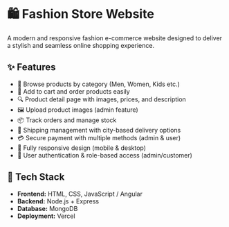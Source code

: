 # 🛍️ Fashion Store Website

A modern and responsive fashion e-commerce website designed to deliver a stylish and seamless online shopping experience.

## ✨ Features

- 🧥 Browse products by category (Men, Women, Kids etc.)
- 🛒 Add to cart and order products easily
- 🔍 Product detail page with images, prices, and description
- 🖼️ Upload product images (admin feature)
- 📦 Track orders and manage stock
- 🚚 Shipping management with city-based delivery options
- 💳 Secure payment with multiple methods (admin & user)
- 📱 Fully responsive design (mobile & desktop)
- 🔐 User authentication & role-based access (admin/customer)

## 📁 Tech Stack

- **Frontend:** HTML, CSS, JavaScript / Angular
- **Backend:** Node.js + Express
- **Database:** MongoDB
- **Deployment:** Vercel 

